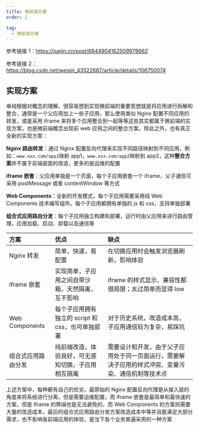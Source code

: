 ```yaml
---
title: 微前端方案
order: 2

tag:
  - 微前端方案
---
```


参考链接 1：https://juejin.cn/post/6844904162509979662

参考链接 2：https://blog.csdn.net/weixin_43522687/article/details/106750074

## 实现方案

单纯根据对概念的理解，很容易想到实现微前端的重要思想就是将应用进行拆解和整合，通常是一个父应用加上一些子应用，那么使用类似 Nginx 配置不同应用的转发，或是采用 iframe 来将多个应用整合到一起等等这些其实都属于微前端的实现方案，也是微前端概念出现前 web 应用之间的整合方案。除此之外，也有真正全新的实现方案：

**Nginx 路由转发**：通过 Nginx 配置反向代理来实现不同路径映射到不同应用，例如：`www.xxx.com/app1`映射 app1，`www.xxx.com/app2`映射到 app2，这种**整合方案**并不属于前端层面的改造，更多的是运维的配置

**iframe 嵌套**：父应用单独是一个页面，每个子应用嵌套一个 iframe，父子通信可采用 postMessage 或者 contentWindow 等方式

**Web Components**：全新的开发模式，每个子应用需要采用纯 Web Components 技术编写组件。每个子应用都拥有单独的 js 和 css，支持单独部署

**组合式应用路由分发**：每个子应用独立构建和部署，运行时由父应用来进行路由管理，应用加载、启动、卸载以及通信等

| 方案               | 优点                                               | 缺点                                                                                               |
| :----------------- | :------------------------------------------------- | :------------------------------------------------------------------------------------------------- |
| Nginx 转发         | 简单，快速，易配置                                 | 在切换应用时会触发浏览器刷新，影响体验                                                             |
| iframe 嵌套        | 实现简单，子应用之间自带沙箱，天然隔离，互不影响   | iframe 的样式显示、兼容性都很局限；太过简单而显得 low                                              |
| Web Components     | 每个子应用拥有独立的 script 和 css，也可单独部署   | 对于历史系统，改造成本高，子应用通信较为复杂，易踩坑                                               |
| 组合式应用路由分发 | 纯前端改造，体验良好，可无感知切换，子应用相互隔离 | 需要设计和开发，由于父子应用处于同一页面运行，需要解决子应用的样式冲突、变量污染、通信机制等技术点 |

上述方案中，每种都有自己的优劣，最原始的 Nginx 配置反向代理是从接入层的角度来将系统进行分离，但是需要运维配置，而 iframe 嵌套是最简单和最快速的方案，但是 iframe 的弊端也是无法避免的，而 Web Components 的方案则需要大量的改造成本，最后的组合式应用路由分发方案改造成本中等并且能满足大部分需求，也不影响各前端应用的体验，是当下各个业务普遍采用的一种方案